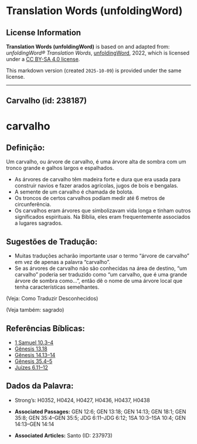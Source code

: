# Translation Words (unfoldingWord)

## License Information

**Translation Words (unfoldingWord)** is based on and adapted from: _unfoldingWord® Translation Words_, [unfoldingWord](https://unfoldingword.org/utw), 2022, which is licensed under a [CC BY-SA 4.0 license](https://creativecommons.org/licenses/by-sa/4.0/legalcode.en).

This markdown version (created `2025-10-09`) is provided under the same license.



--------------------------------

## Carvalho (id: 238187)

carvalho
========

Definição:
----------

Um carvalho, ou árvore de carvalho, é uma árvore alta de sombra com um tronco grande e galhos largos e espalhados.

* As árvores de carvalho têm madeira forte e dura que era usada para construir navios e fazer arados agrícolas, jugos de bois e bengalas.
* A semente de um carvalho é chamada de bolota.
* Os troncos de certos carvalhos podiam medir até 6 metros de circunferência.
* Os carvalhos eram árvores que simbolizavam vida longa e tinham outros significados espirituais. Na Bíblia, eles eram frequentemente associados a lugares sagrados.

Sugestões de Tradução:
----------------------

* Muitas traduções acharão importante usar o termo “árvore de carvalho” em vez de apenas a palavra “carvalho”.
* Se as árvores de carvalho não são conhecidas na área de destino, “um carvalho” poderia ser traduzido como “um carvalho, que é uma grande árvore de sombra como…”, então dê o nome de uma árvore local que tenha características semelhantes.

(Veja: Como Traduzir Desconhecidos)

(Veja também: sagrado)

Referências Bíblicas:
---------------------

* [1 Samuel 10\.3–4](https://ref.ly/1Sam10:3-1Sam10:4)
* [Gênesis 13\.18](https://ref.ly/Gen13:18)
* [Gênesis 14\.13–14](https://ref.ly/Gen14:13-Gen14:14)
* [Gênesis 35\.4–5](https://ref.ly/Gen35:4-Gen35:5)
* [Juízes 6\.11–12](https://ref.ly/Judg6:11-Judg6:12)

Dados da Palavra:
-----------------

* Strong’s: H0352, H0424, H0427, H0436, H0437, H0438

* **Associated Passages:** GEN 12:6; GEN 13:18; GEN 14:13; GEN 18:1; GEN 35:8; GEN 35:4–GEN 35:5; JDG 6:11–JDG 6:12; 1SA 10:3–1SA 10:4; GEN 14:13–GEN 14:14
* **Associated Articles:** Santo (ID: 237973)

